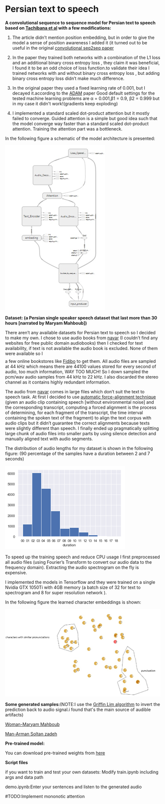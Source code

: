 # Persian text to speech

**A convolutional sequence to sequence model for Persian text to speech based on [Tachibana et al](https://arxiv.org/abs/1710.08969) with a few modifications:**

1)	The article didn’t mention position embedding, but in order to give the model a sense of position awareness I added it (it turned out to be useful in the original [convolutional seq2seq paper](https://arxiv.org/abs/1705.03122)

2)	In the paper they trained both networks with a combination of the L1 loss and an additional binary cross entropy loss , they claim it was beneficial, I found it to be an odd choice of loss function.to validate their idea I trained networks with and without binary cross entropy loss , but adding binary cross entropy loss didn’t make much difference.

3)	In the original paper they used a fixed learning rate of 0.001, but I decayed it.according to the [ADAM](https://arxiv.org/abs/1412.6980) paper Good default settings for the tested machine learning problems are α = 0.001,β1 = 0.9, β2 = 0.999 but in my case it didn't work!(gradients keep exploding)

4)	I implemented a standard scaled dot-product attention but it mostly failed to converge. Guided attention is a simple but good idea such that the model converge way faster than a standard scaled dot-product attention. Training the attention part was a bottleneck.


In the following figure a schematic of the model architecture is presented:

![text to mel](/imgs/texttomel.jpg)

**Dataset: (a Persian single speaker speech dataset that last more than 30 hours [narrated by Maryam Mahboub])**

There aren’t any available datasets for Persian text to speech so I decided to make my own. I chose to use audio books from [navar](www.navaar.ir) (I couldn’t find any websites for free public domain audiobooks) then I checked for text availability, if text is not available the audio book is excluded. 
None of them were available so I $$$$ a few online bookstores like [Fidibo](http://fidibo.com/) to get them. All audio files are sampled at 44 kHz which means there are 44100 values stored for every second of audio, too much information, WAY TOO MUCH! So I down sampled the pcm/wav audio samples from 44 kHz to 22 kHz. I also discarded the stereo channel as it contains highly redundant information.

The audio from  [navar](www.navaar.ir) comes in large files which don’t suit the text to speech task. At first I decided to use [automatic force-alignment technique](http://linguistics.berkeley.edu/plab/guestwiki/index.php?title=Forced_alignment) (given an audio clip containing speech [without environmental noise] and the corresponding transcript, computing a forced alignment is the process of determining, for each fragment of the transcript, the time interval containing the spoken text of the fragment) to align the text corpus with audio clips but it didn’t guarantee the correct alignments because texts were slightly different than speech. I finally ended up pragmatically splitting large chunk of audio files into smaller parts by using silence detection and manually aligned text with audio segments.

The distribution of audio lengths for my dataset is shown in the following figure: (90 percentage of the samples have a duration between 2 and 7 seconds)

![text to mel](/imgs/hist.png)

To speed up the training speech and reduce CPU usage I first preprocessed all audio files (using Fourier’s Transform to convert our audio data to the frequency domain). Extracting the audio spectrogram on the fly is expensive. 

I implemented the models in Tensorflow and they were trained on a single Nvidia GTX 1050Ti with 4GB memory (a batch size of 32 for text to spectrogram and 8 for super resolution network ).


In the following figure the learned character embeddings is shown:

![text to mel](/imgs/char-embedding.jpg)

**Some generated samples:**(NOTE:I use the [Griffin Lim algorithm](https://ieeexplore.ieee.org/document/6701851/) to invert the prediction back to audio signal.i found that's the main source of audible artifacts)

[Woman-Maryam Mahboub](https://soundcloud.com/12211221212/sets/persian-text-2-speechwoman)

[Man-Arman Soltan zadeh](https://soundcloud.com/12211221212/sets/persian-text-2-speech)
 
**Pre-trained model:**

You can download pre-trained weights from [here](https://www.dropbox.com/s/48wy3kw4e512ax7/logs.rar?dl=0)

**Script files**

if you want to train and test your own datasets:
Modify train.ipynb including args and data path

demo.ipynb:Enter your sentences and listen to the generated audio

#TODO:Implement mononotic attention
